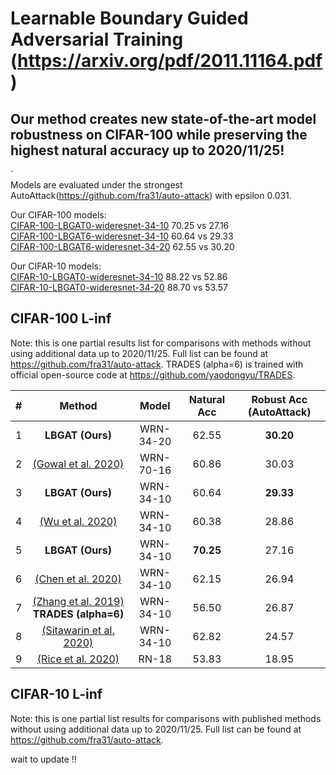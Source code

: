  
# Learnable Boundary Guided Adversarial Training (https://arxiv.org/pdf/2011.11164.pdf)
## Our method creates new state-of-the-art model robustness on CIFAR-100 while preserving the highest natural accuracy up to 2020/11/25!

  `  
Models are evaluated under the strongest AutoAttack(https://github.com/fra31/auto-attack) with epsilon 0.031.

Our CIFAR-100 models:  
[CIFAR-100-LBGAT0-wideresnet-34-10](https://drive.google.com/file/d/1CijxcgW1U8yfrB3n4dyxUbcotVaxyZyA/view?usp=sharing) 70.25 vs 27.16                                             
[CIFAR-100-LBGAT6-wideresnet-34-10](https://drive.google.com/file/d/1pzheoiTtoh0qKWcyjFwwxFK6GL0yXAQI/view?usp=sharing) 60.64 vs 29.33    
[CIFAR-100-LBGAT6-wideresnet-34-20](https://drive.google.com/file/d/18iond836snl_chrBL0s7f_BY-5AUWfej/view?usp=sharing) 62.55 vs 30.20    


Our CIFAR-10 models:  
[CIFAR-10-LBGAT0-wideresnet-34-10](https://drive.google.com/file/d/1JufuOi5szINv2oSZ7iNnFrKzNaXiLG1-/view?usp=sharing) 88.22 vs 52.86  
[CIFAR-10-LBGAT0-wideresnet-34-20](https://drive.google.com/file/d/1RpqN3QwD7-QNIFGQfqcFG9FOQTAg4LOm/view?usp=sharing) 88.70 vs 53.57  

  
## CIFAR-100 L-inf 
Note: this is one partial results list for comparisons with methods without using additional data up to 2020/11/25. Full list can be found at https://github.com/fra31/auto-attack. TRADES (alpha=6) is trained with official open-source code at https://github.com/yaodongyu/TRADES.  

| # | Method | Model | Natural Acc | Robust Acc (AutoAttack) |  
| :---: | :---: | :---: | :---: | :---: |
| 1 | **LBGAT (Ours)**                                         | WRN-34-20 | 62.55 | **30.20** |   
| 2 | [(Gowal et al. 2020)](https://arxiv.org/abs/2010.03593)  | WRN-70-16 | 60.86 | 30.03 |
| 3 | **LBGAT (Ours)**                                         | WRN-34-10 | 60.64 | **29.33** |
| 4 | [(Wu et al. 2020)](https://arxiv.org/abs/2004.05884)     | WRN-34-10 | 60.38 | 28.86 |
| 5 | **LBGAT (Ours)**                                         | WRN-34-10 | **70.25** | 27.16 |
| 6 | [(Chen et al. 2020)](https://arxiv.org/abs/2010.01278)   | WRN-34-10 | 62.15 | 26.94 |
| 7 | [(Zhang et al. 2019)](https://arxiv.org/abs/1901.08573) **TRADES (alpha=6)**                                     | WRN-34-10 | 56.50 | 26.87 |
| 8 | [(Sitawarin et al. 2020)](https://arxiv.org/abs/2003.09347)                                                      | WRN-34-10 | 62.82 | 24.57 |
| 9 | [(Rice et al. 2020)](https://arxiv.org/abs/2002.11569)                                                           | RN-18     | 53.83 | 18.95 |


## CIFAR-10 L-inf
Note: this is one partial list results for comparisons with published methods without using additional data up to 2020/11/25. Full list can be found at https://github.com/fra31/auto-attack.

wait to update !!


